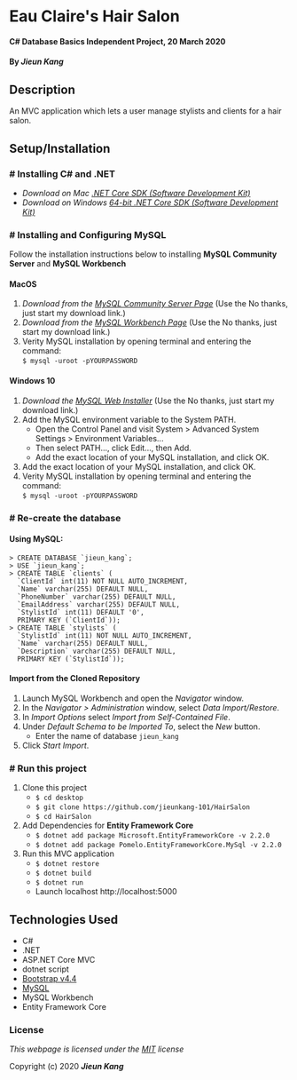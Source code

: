 # Eau Claire's Hair Salon

#### C# Database Basics Independent Project, 20 March 2020
 
#### By **_Jieun Kang_**

## Description
An MVC application which lets a user manage stylists and clients for a hair salon.

## Setup/Installation 
### # Installing C# and .NET
* _Download on Mac [.NET Core SDK (Software Development Kit)](https://dotnet.microsoft.com/download/dotnet-core/thank-you/sdk-2.2.106-macos-x64-installer)_
* _Download on Windows [64-bit .NET Core SDK (Software Development Kit)](https://dotnet.microsoft.com/download/dotnet-core/thank-you/sdk-2.2.203-windows-x64-installer)_

### # Installing and Configuring MySQL
Follow the installation instructions below to installing **MySQL Community Server** and **MySQL Workbench**
#### MacOS
1. _Download from the [MySQL Community Server Page](https://dev.mysql.com/downloads/file/?id=484914)_ (Use the No thanks, just start my download link.)
2. _Download from the [MySQL Workbench Page](https://dev.mysql.com/downloads/file/?id=484391)_ (Use the No thanks, just start my download link.)
3. Verity MySQL installation by opening terminal and entering the command: <br>`$ mysql -uroot -pYOURPASSWORD`

#### Windows 10
1. _Download the [MySQL Web Installer](https://dev.mysql.com/downloads/file/?id=484919)_ (Use the No thanks, just start my download link.)
2. Add the MySQL environment variable to the System PATH.
    * Open the Control Panel and visit System > Advanced System Settings > Environment Variables...
    * Then select PATH..., click Edit..., then Add.
    * Add the exact location of your MySQL installation, and click OK.
3. Add the exact location of your MySQL installation, and click OK.
4. Verity MySQL installation by opening terminal and entering the command: <br>`$ mysql -uroot -pYOURPASSWORD`

### # Re-create the database
#### Using MySQL:
```
> CREATE DATABASE `jieun_kang`;
> USE `jieun_kang`; 
> CREATE TABLE `clients` (
  `ClientId` int(11) NOT NULL AUTO_INCREMENT,
  `Name` varchar(255) DEFAULT NULL,
  `PhoneNumber` varchar(255) DEFAULT NULL,
  `EmailAddress` varchar(255) DEFAULT NULL,
  `StylistId` int(11) DEFAULT '0',
  PRIMARY KEY (`ClientId`));
> CREATE TABLE `stylists` (
  `StylistId` int(11) NOT NULL AUTO_INCREMENT,
  `Name` varchar(255) DEFAULT NULL,
  `Description` varchar(255) DEFAULT NULL,
  PRIMARY KEY (`StylistId`));
```

#### Import from the Cloned Repository
1. Launch MySQL Workbench and open the _Navigator_ window.
2. In the _Navigator > Administration_ window, select _Data Import/Restore_.
3. In _Import Options_ select _Import from Self-Contained File_.
4. Under _Default Schema to be Imported To_, select the _New_ button.
    * Enter the name of database `jieun_kang`
5. Click _Start Import_.    

### # Run this project
1. Clone this project
    * `$ cd desktop`
    * `$ git clone https://github.com/jieunkang-101/HairSalon`
    * `$ cd HairSalon`
2. Add Dependencies for **Entity Framework Core**    
    * `$ dotnet add package Microsoft.EntityFrameworkCore -v 2.2.0`
    * `$ dotnet add package Pomelo.EntityFrameworkCore.MySql -v 2.2.0`
3. Run this MVC application    
    * `$ dotnet restore` 
    * `$ dotnet build` 
    * `$ dotnet run` 
    * Launch localhost http://localhost:5000

## Technologies Used
* C#
* .NET
* ASP.NET Core MVC
* dotnet script
* [Bootstrap v4.4](https://getbootstrap.com/docs/4.4/getting-started/introduction/)
* [MySQL](https://www.mysql.com/)
* MySQL Workbench
* Entity Framework Core

### License

*This webpage is licensed under the [MIT](https://en.wikipedia.org/wiki/MIT_License) license*

Copyright (c) 2020 **_Jieun Kang_**